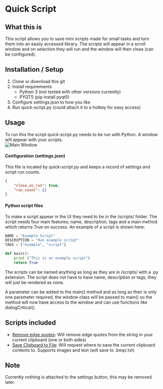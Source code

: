 # Quick Script

## What this is
This script allows you to save mini scripts made for small tasks and turn them into an easily accessed library. The scripts will appear in a scroll window and on selection they will run and the window will then close (can be configured).

## Installation / Setup
 1. Clone or download this git
 2. Install requirements
    - Python 3 (not tested with other versions currently)
    - PYQT5 (pip install pyqt5)
 3. Configure settings.json to how you like
 4. Run quick-script.py (could attach it to a hotkey for easy access)

## Usage
To run this the script quick-script.py needs to be run with Python. A window will appear with your scripts. <br/>
![Main Window](http://i.imgur.com/KhZCUpG.png "Main Window")


#### Configuration (settings.json)
This file is located by quick-script.py and keeps a record of settings and script run counts.
```json
{
    "close_on_run": true,
    "run_count": {}
}
```

#### Python script files
To make a script appear in the UI they need to be in the /scripts/ folder. The script needs four main features; name, description, tags and a main method which returns True on success. An example of a script is shown here:
```python
NAME = "Example Script"
DESCRIPTION = "Run example script"
TAGS = ["example", "script"]

def main():
    print ("This is an example script")
    return True
```
The scripts can be named anything as long as they are in /scripts/ with a .py extension. The script does not have to have name, description or tags, they will just be rendered as none.

A parameter can be added to the main() method and as long as their is only one parameter required, the window class will be passed to main() so the method will now have access to the window and can use functions like dialogCritical().

## Scripts included
 - [Remove edge quotes](scripts/remove_edge_quotes.py): Will remove edge quotes from the string in your current clipboard (one or both sides)
 - [Save Clipboard to File](cripts/save_clipboard_to_file.py): Will request where to save the current clipboard contents to. Supports images and text (will save to .bmp/.txt)

## Note
Currently nothing is attached to the settings button, this may be removed later.